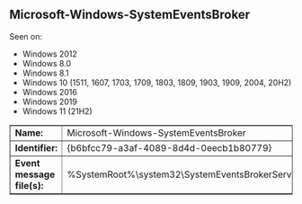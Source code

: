 ## Microsoft-Windows-SystemEventsBroker

Seen on:
* Windows 2012
* Windows 8.0
* Windows 8.1
* Windows 10 (1511, 1607, 1703, 1709, 1803, 1809, 1903, 1909, 2004, 20H2)
* Windows 2016
* Windows 2019
* Windows 11 (21H2)

<table border="1" class="docutils">
  <tbody>
    <tr>
      <td><b>Name:</b></td>
      <td>Microsoft-Windows-SystemEventsBroker</td>
    </tr>
    <tr>
      <td><b>Identifier:</b></td>
      <td>{b6bfcc79-a3af-4089-8d4d-0eecb1b80779}</td>
    </tr>
    <tr>
      <td><b>Event message file(s):</b></td>
      <td>%SystemRoot%\system32\SystemEventsBrokerServer.dll</td>
    </tr>
  </tbody>
</table>

&nbsp;

